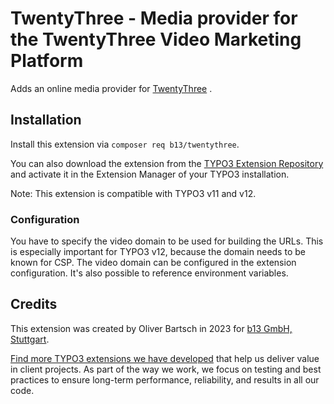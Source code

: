 # TwentyThree - Media provider for the TwentyThree Video Marketing Platform

Adds an online media provider for [TwentyThree](https://www.twentythree.com/) .

## Installation

Install this extension via `composer req b13/twentythree`.

You can also download the extension from the
[TYPO3 Extension Repository](https://extensions.typo3.org/extension/twentythree/)
and  activate it in the Extension Manager of your TYPO3 installation.

Note: This extension is compatible with TYPO3 v11 and v12.

### Configuration

You have to specify the video domain to be used for building the URLs. This
is especially important for TYPO3 v12, because the domain needs to be known
for CSP. The video domain can be configured in the extension configuration.
It's also possible to reference environment variables.

## Credits

This extension was created by Oliver Bartsch in 2023 for [b13 GmbH, Stuttgart](https://b13.com).

[Find more TYPO3 extensions we have developed](https://b13.com/useful-typo3-extensions-from-b13-to-you)
that help us deliver value in client projects. As part of the way we work,
we focus on testing and best practices to ensure long-term performance,
reliability, and results in all our code.
